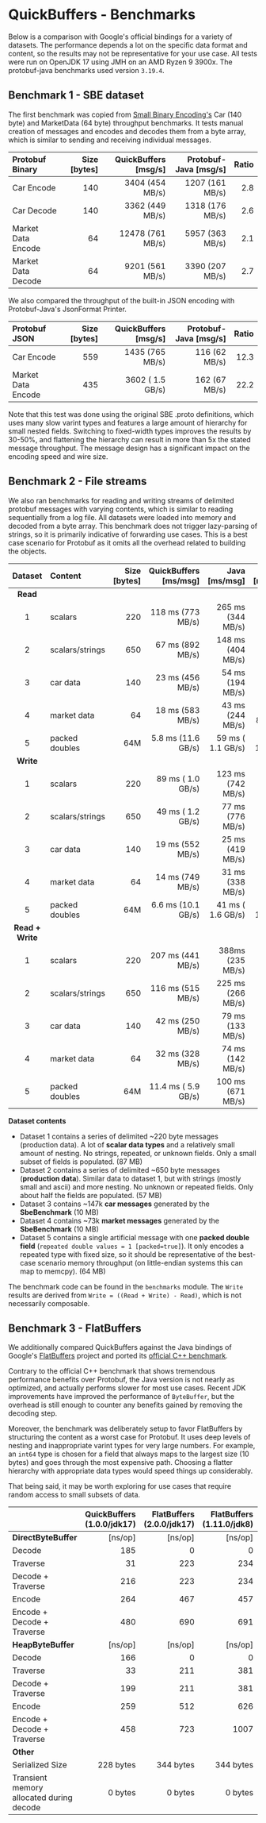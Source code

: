 # QuickBuffers - Benchmarks
  
Below is a comparison with Google's official bindings for a variety of datasets. The performance depends a lot on the specific data format and content, so the results may not be representative for your use case. All tests were run on OpenJDK 17 using JMH on an AMD Ryzen 9 3900x. The protobuf-java benchmarks used version `3.19.4`.

## Benchmark 1 - SBE dataset

The first benchmark was copied from [Small Binary Encoding's](https://mechanical-sympathy.blogspot.com/2014/05/simple-binary-encoding.html) Car (140 byte) and MarketData (64 byte) throughput benchmarks. It tests manual creation of messages and encodes and decodes them from a byte array, which is similar to sending and receiving individual messages.

<!-- car multiplier: 140 * 1000 / (1024*1024) = 0.1335 = -->
<!-- market multiplier: 64 * 1000 / (1024*1024) = 0.061 = -->

| Protobuf Binary | Size [bytes] | QuickBuffers [msg/s] | Protobuf-Java [msg/s] | Ratio
| :----------- | -----------: | -----------: | -----------: | -----------: |
| Car Encode | 140 | 3404 (454 MB/s) | 1207 (161 MB/s) |  2.8 
| Car Decode | 140 | 3362 (449 MB/s) | 1318 (176 MB/s) |  2.6  
| Market Data Encode | 64 | 12478 (761 MB/s) | 5957 (363 MB/s) |  2.1  
| Market Data Decode | 64 | 9201 (561 MB/s) | 3390 (207 MB/s) |  2.7

We also compared the throughput of the built-in JSON encoding with Protobuf-Java's JsonFormat Printer.

<!-- car mutliplier: 559 * 1000 / (1024*1024) = 0.5331 = -->
<!-- market multiplier: 435 * 1000 / (1024*1024) = 0.415 = -->

| Protobuf JSON | Size [bytes] | QuickBuffers [msg/s] | Protobuf-Java [msg/s] | Ratio
| :----------- |-----------------------: |-----------------------:|--------------------------:| -----------: |
| Car Encode  | 559 |     1435 (765 MB/s)     |       116 (62 MB/s)        |  12.3  
| Market Data Encode | 435 |     3602 ( 1.5 GB/s)     |       162 (67 MB/s)        |  22.2

Note that this test was done using the original SBE .proto definitions, which uses many slow varint types and features a large amount of hierarchy for small nested fields. Switching to fixed-width types improves the results by 30-50%, and flattening the hierarchy can result in more than 5x the stated message throughput. The message design has a significant impact on the encoding speed and wire size.

## Benchmark 2 - File streams

We also ran benchmarks for reading and writing streams of delimited protobuf messages with varying contents, which is similar to reading sequentially from a log file. All datasets were loaded into memory and decoded from a byte array. This benchmark does not trigger lazy-parsing of strings, so it is primarily indicative of forwarding use cases. This is a best case scenario for Protobuf as it omits all the overhead related to building the objects.

| Dataset | Content | Size [bytes] | QuickBuffers [ms/msg] |  Java [ms/msg] | JavaLite [ms/msg] | Ratio
| :-----------: | :----------- | -----------: | -----------: | -----------: | -----------: | -----------: |
| **Read**   |  
| 1 | scalars | 220 | 118 ms (773 MB/s) |   265 ms (344 MB/s)  | 523 ms (174 MB/s) | 2.2
| 2 | scalars/strings | 650 |  67 ms (892 MB/s) |  148 ms (404 MB/s)  | 313 ms (191 MB/s) | 2.2
| 3 | car data | 140 |  23 ms (456 MB/s) |  54 ms (194 MB/s)  | 104 ms (101 MB/s) | 2.4
| 4 | market data | 64 |  18 ms (583 MB/s) | 43 ms (244 MB/s)  | 131 ms ( 80 MB/s) | 2.4
| 5 | packed doubles | 64M |  5.8 ms (11.6 GB/s) |   59 ms ( 1.1 GB/s)  | 63 ms ( 1.0 GB/s) | 10.2
|  **Write**  | |
| 1 | scalars | 220 |  89 ms ( 1.0 GB/s)  |  123 ms (742 MB/s)  | 535 ms (171 MB/s)  | 1.4
| 2 | scalars/strings | 650 |  49 ms ( 1.2 GB/s)  |  77 ms (776 MB/s)  | 253 ms (236 MB/s) | 1.6
| 3 | car data | 140 |  19 ms (552 MB/s) |  25 ms (419 MB/s)  | 69 ms (152 MB/s) | 1.3
| 4 | market data | 64 |  14 ms (749 MB/s) |  31 ms (338 MB/s)  | 90 ms (117 MB/s) | 2.2
| 5 | packed doubles | 64M |  6.6 ms (10.1 GB/s)  | 41 ms ( 1.6 GB/s)  | 39 ms ( 1.7 GB/s) | 6.2
| **Read + Write**   | 
| 1 | scalars | 220 |  207 ms (441 MB/s) |  388ms (235 MB/s)  | 1058 ms (86 MB/s) | 1.9
| 2 | scalars/strings | 650 |  116 ms (515 MB/s) |  225 ms (266 MB/s)  | 566 ms (106 MB/s) | 1.9
| 3 | car data | 140 |  42 ms (250 MB/s) |  79 ms (133 MB/s)  | 173 ms (61 MB/s) | 1.9
| 4 | market data | 64 |  32 ms (328 MB/s) |  74 ms (142 MB/s)  | 221 ms (47 MB/s) | 2.3
| 5 | packed doubles | 64M |  11.4 ms ( 5.9 GB/s) |  100 ms (671 MB/s)  | 102 ms (658 MB/s) | 8.8

<!-- | 3  | ms (  MB/s) | ms (  MB/s)  | ms (  MB/s) | 0 -->

<!-- 
set1 = @(value) round(87*1024*1024 ./ (value*1E3));
set2 = @(value) round(57*1024*1024 ./ (value*1E3));
set3 = @(value) round(10*1024*1024 ./ (value*1E3));
set4 = @(value) round(10*1024*1024 ./ (value*1E3));
set5 = @(value) round(64*1024*1024 ./ (value*1E3)); 
-->

**Dataset contents**

* Dataset 1 contains a series of delimited ~220 byte messages (production data). A lot of **scalar data types** and a relatively small amount of nesting. No strings, repeated, or unknown fields. Only a small subset of fields is populated. (87 MB)
* Dataset 2  contains a series of delimited ~650 byte messages (**production data**). Similar data to dataset 1, but with strings (mostly small and ascii) and more nesting. No unknown or repeated fields. Only about half the fields are populated. (57 MB)
* Dataset 3 contains ~147k **car messages** generated by the **SbeBenchmark** (10 MB)
* Dataset 4 contains ~73k **market messages** generated by the  **SbeBenchmark** (10 MB)
* Dataset 5 contains a single artificial message with one **packed double field** (`repeated double values = 1 [packed=true]`). It only encodes a repeated type with fixed size, so it should be representative of the best-case scenario memory throughput (on little-endian systems this can map to memcpy). (64 MB)
   
The benchmark code can be found in the `benchmarks` module. The `Write` results are derived from `Write = ((Read + Write) - Read)`, which is not necessarily composable.
   
## Benchmark 3 - FlatBuffers

We additionally compared QuickBuffers against the Java bindings of Google's [FlatBuffers](https://google.github.io/flatbuffers/) project and ported its [official C++ benchmark](https://google.github.io/flatbuffers/flatbuffers_benchmarks.html). 

Contrary to the official C++ benchmark that shows tremendous performance benefits over Protobuf, the Java version is not nearly as optimized, and actually performs slower for most use cases. Recent JDK improvements have improved the performance of `ByteBuffer`, but the overhead is still enough to counter any benefits gained by removing the decoding step. 

Moreover, the benchmark was deliberately setup to favor FlatBuffers by structuring the content as a worst case for Protobuf. It uses deep levels of nesting and inappropriate varint types for very large numbers. For example, an `int64` type is chosen for a field that always maps to the largest size (10 bytes) and goes through the most expensive path. Choosing a flatter hierarchy with appropriate data types would speed things up considerably.

That being said, it may be worth exploring for use cases that require random access to small subsets of data.

| | QuickBuffers (1.0.0/jdk17) | FlatBuffers (2.0.0/jdk17) | FlatBuffers (1.11.0/jdk8) | FlatBuffers (1.10.0/jdk8) | Ratio
| :----------- | -----------: | -----------: | -----------: | -----------: | -----------: |
| **DirectByteBuffer** | [ns/op] | [ns/op] | [ns/op] | [ns/op] |  
| Decode             | 185 | 0 |  0 | 0 |  0.0
| Traverse           | 31 | 223 | 234 | 321 |  7.2
| Decode + Traverse | 216 | 223 | 234 | 321 | 1.0
| Encode             | 264 | 467 | 457 | 649 |  1.8
| Encode + Decode + Traverse | 480 | 690 | 691 | 970 |  1.4
| **HeapByteBuffer**  | [ns/op] | [ns/op] | [ns/op] | [ns/op] |  
| Decode             | 166 | 0 | 0 | 0 |  0.0  
| Traverse           | 33 | 211 | 381 | 427 |  6.4
| Decode + Traverse | 199 | 211 | 381 | 427 | 1.1
| Encode             | 259 | 512 | 626 | 821 |  2.0
| Encode + Decode + Traverse | 458 | 723  | 1007 | 1248 |  1.6
| **Other**  
| Serialized Size   | 228 bytes | 344 bytes | 344 bytes | 344 bytes |  1.5
| Transient memory allocated during decode   | 0 bytes | 0 bytes | 0 bytes | 0 bytes | 1

